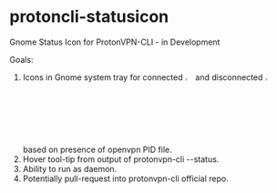 # protoncli-statusicon
Gnome Status Icon for ProtonVPN-CLI - in Development

Goals:
1. Icons in Gnome system tray for connected <img src="https://github.com/x86txt/protoncli-statusicon/blob/master/connected.png" width="3%" height="3%"> and disconnected <img src="https://github.com/x86txt/protoncli-statusicon/blob/master/disconnected.png" width="3%" height="3%"> based on presence of openvpn PID file.
2. Hover tool-tip from output of protonvpn-cli \-\-status.
3. Ability to run as daemon.
4. Potentially pull-request into protonvpn-cli official repo.